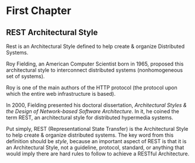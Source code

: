 # First Chapter

## REST Architectural Style

Rest is an Architectural Style defined to help create & organize Distributed Systems.

Roy Fielding, an American Computer Scientist born in 1965, proposed this architectural style to interconnect distributed systems (nonhomogeneous set of systems).

Roy is one of the main authors of the HTTP protocol (the protocol upon which the entire web infrastructure is based).

In 2000, Fielding presented his doctoral dissertation, _Architectural Styles & the Design of Network-based Software Architecture_. In it, he coined the term REST, an architectural style for distributed hypermedia systems.

Put simply, REST (Representational State Transfer) is the Architectural Style to help create & organize distributed systems. The key word from this definition should be _style_, because an important aspect of REST is that it is an Architectural Style, not a guideline, protocol, standard, or anything that would imply there are hard rules to follow to achieve a RESTful Architecture.
